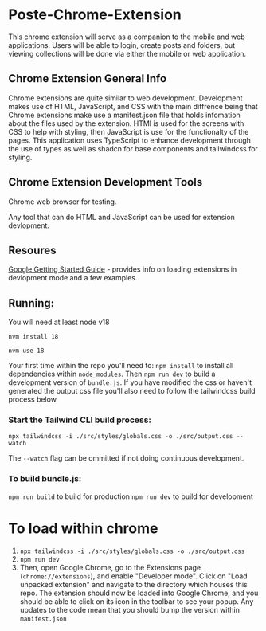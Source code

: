 # Poste-Chrome-Extension
This chrome extension will serve as a companion to the mobile and web applications. Users will be able to login, create posts and folders, but viewing collections will be done via either the mobile or web application.

## Chrome Extension General Info
Chrome extensions are quite similar to web development. Development makes use of HTML, JavaScript, and CSS with the main diffrence being that Chrome extensions make use a manifest.json file that holds infomation about the files used by the extension. HTMl is used for the screens with CSS to help with styling, then JavaScript is use for the functionalty of the pages. This application uses TypeScript to enhance development through the use of types as well as shadcn for base components and tailwindcss for styling.

## Chrome Extension Development Tools
Chrome web browser for testing.

Any tool that can do HTML and JavaScript can be used for extension devlopment.

## Resoures 
[Google Getting Started Guide](https://developer.chrome.com/docs/extensions/mv3/getstarted/) - provides info on loading extensions in devlopment mode and a few examples.

## Running:
You will need at least node v18

`nvm install 18`

`nvm use 18`

Your first time within the repo you'll need to:
`npm install` to install all dependencies within `node_modules`.
Then `npm run dev` to build a development version of `bundle.js`. If you have modified the css or haven't generated the output css file you'll also need to follow the tailwindcss build process below.

### Start the Tailwind CLI build process:
`npx tailwindcss -i ./src/styles/globals.css -o ./src/output.css --watch`

The `--watch` flag can be ommitted if not doing continuous development. 

### To build bundle.js:
`npm run build` to build for production
`npm run dev` to build for development

# To load within chrome
1. `npx tailwindcss -i ./src/styles/globals.css -o ./src/output.css`
2. `npm run dev`
3. Then, open Google Chrome, go to the Extensions page (`chrome://extensions`), and enable "Developer mode". Click on "Load unpacked extension" and navigate to the directory which houses this repo. The extension should now be loaded into Google Chrome, and you should be able to click on its icon in the toolbar to see your popup. Any updates to the code mean that you should bump the version within `manifest.json`